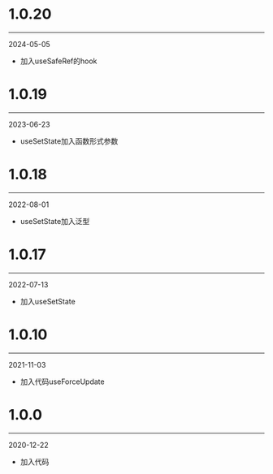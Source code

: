 # 1.0.20

***

2024-05-05

* 加入useSafeRef的hook

# 1.0.19

***

2023-06-23

* useSetState加入函数形式参数

# 1.0.18

***

2022-08-01

* useSetState加入泛型

# 1.0.17

***

2022-07-13

* 加入useSetState

# 1.0.10

***

2021-11-03

* 加入代码useForceUpdate

# 1.0.0

***

2020-12-22

* 加入代码
